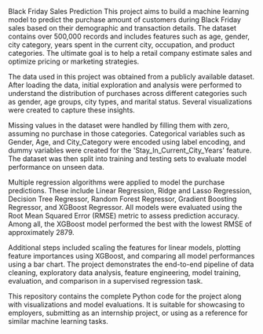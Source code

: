 Black Friday Sales Prediction
This project aims to build a machine learning model to predict the purchase amount of customers during Black Friday sales based on their demographic and transaction details. The dataset contains over 500,000 records and includes features such as age, gender, city category, years spent in the current city, occupation, and product categories. The ultimate goal is to help a retail company estimate sales and optimize pricing or marketing strategies.

The data used in this project was obtained from a publicly available dataset. After loading the data, initial exploration and analysis were performed to understand the distribution of purchases across different categories such as gender, age groups, city types, and marital status. Several visualizations were created to capture these insights.

Missing values in the dataset were handled by filling them with zero, assuming no purchase in those categories. Categorical variables such as Gender, Age, and City_Category were encoded using label encoding, and dummy variables were created for the 'Stay_In_Current_City_Years' feature. The dataset was then split into training and testing sets to evaluate model performance on unseen data.

Multiple regression algorithms were applied to model the purchase predictions. These include Linear Regression, Ridge and Lasso Regression, Decision Tree Regressor, Random Forest Regressor, Gradient Boosting Regressor, and XGBoost Regressor. All models were evaluated using the Root Mean Squared Error (RMSE) metric to assess prediction accuracy. Among all, the XGBoost model performed the best with the lowest RMSE of approximately 2879.

Additional steps included scaling the features for linear models, plotting feature importances using XGBoost, and comparing all model performances using a bar chart. The project demonstrates the end-to-end pipeline of data cleaning, exploratory data analysis, feature engineering, model training, evaluation, and comparison in a supervised regression task.

This repository contains the complete Python code for the project along with visualizations and model evaluations. It is suitable for showcasing to employers, submitting as an internship project, or using as a reference for similar machine learning tasks.

